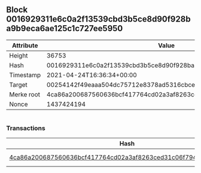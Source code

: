 ## Block 0016929311e6c0a2f13539cbd3b5ce8d90f928ba9b9eca6ae125c1c727ee5950

Attribute | Value
--- | ---
Height | 36753
Hash | 0016929311e6c0a2f13539cbd3b5ce8d90f928ba9b9eca6ae125c1c727ee5950
Timestamp | 2021-04-24T16:36:34+00:00
Target | 00254142f49eaaa504dc75712e8378ad5316cbcead634704b3734b6271167cc4
Merke root | 4ca86a200687560636bcf417764cd02a3af8263ced31c06f794cb0e0d0ee2d76
Nonce | 1437424194

```

```

### Transactions

Hash | Amount
--- | ---
[4ca86a200687560636bcf417764cd02a3af8263ced31c06f794cb0e0d0ee2d76](4ca86a200687560636bcf417764cd02a3af8263ced31c06f794cb0e0d0ee2d76.md) | 10.00000000 SKEPTI 
